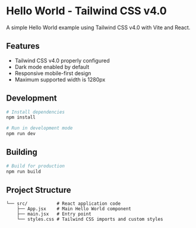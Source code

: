 # Hello World - Tailwind CSS v4.0

A simple Hello World example using Tailwind CSS v4.0 with Vite and React.

## Features

- Tailwind CSS v4.0 properly configured
- Dark mode enabled by default
- Responsive mobile-first design
- Maximum supported width is 1280px

## Development

```bash
# Install dependencies
npm install

# Run in development mode
npm run dev
```

## Building

```bash
# Build for production
npm run build
```

## Project Structure

```
└── src/           # React application code
    ├── App.jsx    # Main Hello World component
    ├── main.jsx   # Entry point
    └── styles.css # Tailwind CSS imports and custom styles
```
